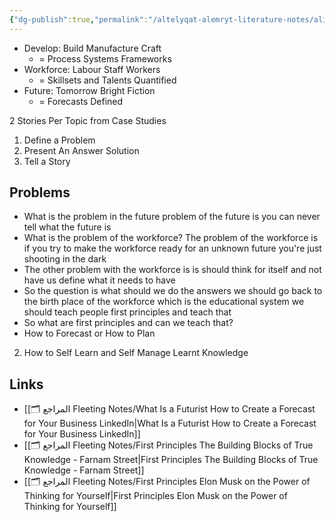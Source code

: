 ```yaml
---
{"dg-publish":true,"permalink":"/altelyqat-alemryt-literature-notes/alidart-management/developing-the-workforce-of-the-future/"}
---
```


- Develop: Build Manufacture Craft 
	- = Process Systems Frameworks 
- Workforce: Labour Staff Workers
	- = Skillsets and Talents Quantified
- Future: Tomorrow Bright Fiction
	- = Forecasts Defined 

2 Stories Per Topic from Case Studies

1. Define a Problem
2. Present An Answer Solution
3. Tell a Story


## Problems

- What is the problem in the future problem of the future is you can never tell what the future is
- What is the problem of the workforce? The problem of the workforce is if you try to make the workforce ready for an unknown future you're just shooting in the dark
- The other problem with the workforce is is should think for itself and not have us define what it needs to have
- So the question is what should we do the answers we should go back to the birth place of the workforce which is the educational system we should teach people first principles and teach that
- So what are first principles and can we teach that?
- How to Forecast or How to Plan
2. How to Self Learn and Self Manage Learnt Knowledge

## Links

- [[🗂️ المراجع Fleeting Notes/What Is a Futurist How to Create a Forecast for Your Business  LinkedIn\|What Is a Futurist How to Create a Forecast for Your Business  LinkedIn]]
- [[🗂️ المراجع Fleeting Notes/First Principles The Building Blocks of True Knowledge - Farnam Street\|First Principles The Building Blocks of True Knowledge - Farnam Street]]
- [[🗂️ المراجع Fleeting Notes/First Principles Elon Musk on the Power of Thinking for Yourself\|First Principles Elon Musk on the Power of Thinking for Yourself]]


